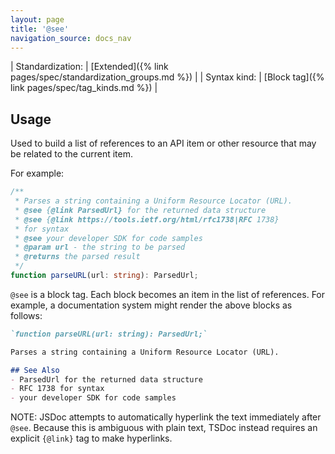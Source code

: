 ```yaml
---
layout: page
title: '@see'
navigation_source: docs_nav
---
```


| Standardization: | [Extended]({% link pages/spec/standardization_groups.md %}) |
| Syntax kind: | [Block tag]({% link pages/spec/tag_kinds.md %}) |


## Usage

Used to build a list of references to an API item or other resource that may be related to the
current item.

For example:

```ts
/**
 * Parses a string containing a Uniform Resource Locator (URL).
 * @see {@link ParsedUrl} for the returned data structure
 * @see {@link https://tools.ietf.org/html/rfc1738|RFC 1738}
 * for syntax
 * @see your developer SDK for code samples
 * @param url - the string to be parsed
 * @returns the parsed result
 */
function parseURL(url: string): ParsedUrl;
```

`@see` is a block tag.  Each block becomes an item in the list of references.  For example, a documentation
system might render the above blocks as follows:

```markdown
`function parseURL(url: string): ParsedUrl;`

Parses a string containing a Uniform Resource Locator (URL).

## See Also
- ParsedUrl for the returned data structure
- RFC 1738 for syntax
- your developer SDK for code samples
```

NOTE: JSDoc attempts to automatically hyperlink the text immediately after `@see`.  Because this is ambiguous
with plain text, TSDoc instead requires an explicit `{@link}` tag to make hyperlinks.
